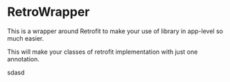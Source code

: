 # RetroWrapper
This is a wrapper around Retrofit to make your use of library in app-level so much easier.

This will make your classes of retrofit implementation with just one annotation.

sdasd
